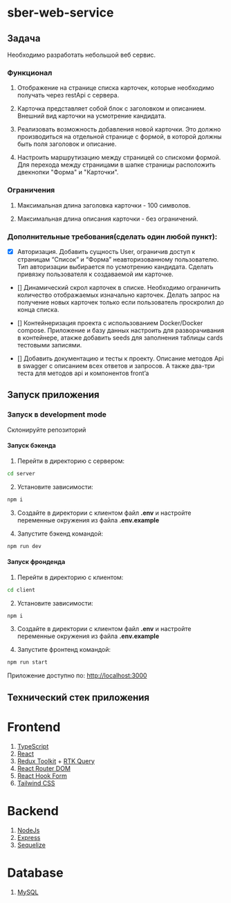 # sber-web-service

## Задача

Необходимо разработать небольшой веб сервис.

### Функционал

1. Отображение на странице списка карточек, которые необходимо получать через restApi с сервера.

2. Карточка представляет собой блок с заголовком и описанием. Внешний вид карточки на усмотрение кандидата.

3. Реализовать возможность добавления новой карточки. Это должно производиться на отдельной странице с формой, в которой должны быть поля заголовок и описание.

4. Настроить маршрутизацию между страницей со спискоми формой. Для перехода между страницами в шапке страницы расположить двекнопки "Форма" и "Карточки".

### Ограничения

1. Максимальная длина заголовка карточки - 100 символов.

2. Максимальная длина описания карточки - без ограничений.

### Дополнительные требования(сделать один любой пункт):

- [x] Авторизация. Добавить сущность User, ограничив доступ к страницам “Список” и “Форма” неавторизованному пользователю. Тип авторизации выбирается по усмотрению кандидата. Сделать привязку пользователя к создаваемой им карточке.

- [] Динамический скрол карточек в списке. Необходимо ограничить количество отображаемых изначально карточек. Делать запрос на получение новых карточек только если пользователь проскролил до конца списка.

- [] Контейнеризация проекта с использованием Docker/Docker compose. Приложение и базу данных настроить для разворачивания в контейнере, атакже добавить seeds для заполнения таблицы cards тестовыми записями.

- [] Добавить документацию и тесты к проекту. Описание методов Api в swagger с описанием всех ответов и запросов. А также два-три теста для методов api и компонентов front’a

## Запуск приложения

### Запуск в development mode

Склонируйте репозиторий

#### Запуск бэкенда

1. Перейти в директорию с сервером:

```sh
cd server
```

2. Установите зависимости:

```sh
npm i
```

3. Создайте в директории с клиентом файл **.env** и настройте переменные окружения из файла **.env.example**

4. Запустите бэкенд командой:

```sh
npm run dev
```

#### Запуск фронденда

1. Перейти в директорию с клиентом:

```sh
cd client
```

2. Установите зависимости:

```sh
npm i
```

3. Создайте в директории с клиентом файл **.env** и настройте переменные окружения из файла **.env.example**

4. Запустите фронтенд командой:

```sh
npm run start
```

Приложение доступно по: [http://localhost:3000](http://localhost:3000)

## Технический стек приложения

# Frontend

1. [TypeScript](https://www.typescriptlang.org/)
2. [React](https://ru.reactjs.org/)
3. [Redux Toolkit](https://redux-toolkit.js.org/) + [RTK Query](https://redux-toolkit.js.org/rtk-query/overview)
4. [React Router DOM](https://reactrouter.com/en/main)
5. [React Hook Form](https://react-hook-form.com/)
6. [Tailwind CSS](https://tailwindcss.com/)

# Backend

1. [NodeJs](https://nodejs.org/en/about)
2. [Express](https://expressjs.com/ru/)
3. [Sequelize](https://sequelize.org/)

# Database

1. [MySQL](https://www.mysql.com/)
